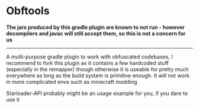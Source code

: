 # Obftools

**The jars produced by this gradle plugin are known to not run - however decompilers and javac will still accept them, so this is not a concern for us**
<hr/>
A multi-purpose gradle plugin to work with obfuscated codebases,
I recommend to fork this plugin as it contains a few hardcoded
stuff (especially in the remapper) though otherwise it is
useable for pretty much everywhere as long as the build system
is primitive enough. It will not work in more complicated envs
such as minecraft modding

Starloader-API probably might be an usage example for you,
if you dare to use it

